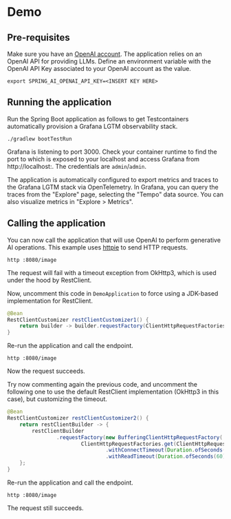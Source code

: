 # Demo

## Pre-requisites

Make sure you have an [OpenAI account](https://platform.openai.com/signup). The application relies on an OpenAI API for providing LLMs.
Define an environment variable with the OpenAI API Key associated to your OpenAI account as the value.

```shell
export SPRING_AI_OPENAI_API_KEY=<INSERT KEY HERE>
```

## Running the application

Run the Spring Boot application as follows to get Testcontainers automatically provision a Grafana LGTM observability stack.

```shell
./gradlew bootTestRun
```

Grafana is listening to port 3000. Check your container runtime to find the port to which is exposed to your localhost
and access Grafana from http://localhost:. The credentials are `admin`/`admin`.

The application is automatically configured to export metrics and traces to the Grafana LGTM stack via OpenTelemetry.
In Grafana, you can query the traces from the "Explore" page, selecting the "Tempo" data source. You can also visualize metrics in "Explore > Metrics".

## Calling the application

You can now call the application that will use OpenAI to perform generative AI operations.
This example uses [httpie](https://httpie.io) to send HTTP requests.

```shell
http :8080/image
```

The request will fail with a timeout exception from OkHttp3, which is used under the hood by RestClient.

Now, uncomment this code in `DemoApplication` to force using a JDK-based implementation for RestClient.

```java
@Bean
RestClientCustomizer restClientCustomizer1() {
    return builder -> builder.requestFactory(ClientHttpRequestFactories.get(SimpleClientHttpRequestFactory.class, ClientHttpRequestFactorySettings.DEFAULTS));
}
```

Re-run the application and call the endpoint.

```shell
http :8080/image
```

Now the request succeeds.

Try now commenting again the previous code, and uncomment the following one to use the default RestClient implementation (OkHttp3 in this case), but customizing the timeout.

```java
@Bean
RestClientCustomizer restClientCustomizer2() {
    return restClientBuilder -> {
        restClientBuilder
                .requestFactory(new BufferingClientHttpRequestFactory(
                        ClientHttpRequestFactories.get(ClientHttpRequestFactorySettings.DEFAULTS
                                .withConnectTimeout(Duration.ofSeconds(10))
                                .withReadTimeout(Duration.ofSeconds(60)))));
    };
}
```

Re-run the application and call the endpoint.

```shell
http :8080/image
```

The request still succeeds.
